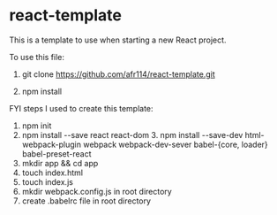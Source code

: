 # react-template
This is a template to use when starting a new React project.

To use this file: 

1. git clone https://github.com/afr114/react-template.git

2. npm install

FYI steps I used to create this template:

1. npm init 
2. npm install --save react react-dom
3. npm install --save-dev html-webpack-plugin webpack webpack-dev-sever babel-{core, loader} babel-preset-react
4. mkdir app && cd app
5. touch index.html
6. touch index.js
7. mkdir webpack.config.js in root directory
8. create .babelrc file in root directory 



